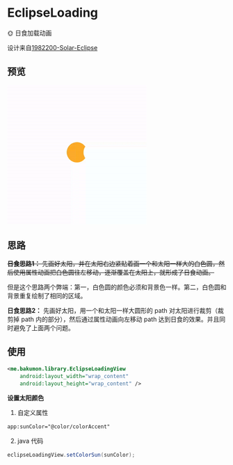 # EclipseLoading

🌞 日食加载动画

设计来自[1982200-Solar-Eclipse](https://dribbble.com/shots/1982200-Solar-Eclipse)

## 预览

![eclipseloading.gif](https://github.com/Bakumon/EclipseLoading/raw/master/gif/eclipseloading.gif)

## 思路

~~**日食思路1：** 先画好太阳，并在太阳右边紧贴着画一个和太阳一样大的白色圆，然后使用属性动画把白色圆往左移动，逐渐覆盖在太阳上，就形成了日食动画。~~

但是这个思路两个弊端：第一，白色圆的颜色必须和背景色一样。第二，白色圆和背景重复绘制了相同的区域。

**日食思路2：** 先画好太阳，用一个和太阳一样大圆形的 path 对太阳进行裁剪（裁剪掉 path 内的部分），然后通过属性动画向左移动 path 达到日食的效果。并且同时避免了上面两个问题。

## 使用

```xml
<me.bakumon.library.EclipseLoadingView
    android:layout_width="wrap_content"
    android:layout_height="wrap_content" />
```

**设置太阳颜色**

1. 自定义属性

```xml
app:sunColor="@color/colorAccent"
```

2. java 代码

```java
eclipseLoadingView.setColorSun(sunColor);
```
